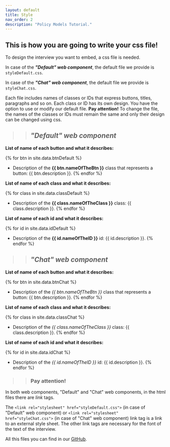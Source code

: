 ```yaml
---
layout: default
title: Style
nav_order: 2
description: "Policy Models Tutorial."
---
```


## This is how you are going to write your css file!

To design the interview you want to embed, a css file is needed. 

In case of the ***"Default" web component***, the default file we provide is `styleDefault.css`.

In case of the ***"Chat" web component***, the default file we provide is `styleChat.css`.

Each file includes names of classes or IDs that express buttons, titles, paragraphs and so on. Each class or ID has its own design. You have the option to use or modify our default file. 
**Pay attention!** To change the file, the names of the classes or IDs must remain the same and only their design can be changed using css.

>>## *"Default" web component*

**List of name of each button and what it describes:**

{% for btn in site.data.btnDefault %}
- Description of the **{{ btn.nameOfTheBtn }}** class that represents a button:
  {{ btn.description }}.
{% endfor %}

**List of name of each class and what it describes:**

{% for class in site.data.classDefault %}
- Description of the **{{ class.nameOfTheClass }}** class:
  {{ class.description }}.
{% endfor %}

**List of name of each id and what it describes:**

{% for id in site.data.idDefault %}
- Description of the **{{ id.nameOfTheID }}** id:
  {{ id.description }}.
{% endfor %}

>>## *"Chat" web component*

**List of name of each button and what it describes:**

{% for btn in site.data.btnChat %}
- Description of the *{{ btn.nameOfTheBtn }}* class that represents a button:
  {{ btn.description }}.
{% endfor %}

**List of name of each class and what it describes:**

{% for class in site.data.classChat %}
- Description of the *{{ class.nameOfTheClass }}* class:
  {{ class.description }}.
{% endfor %}

**List of name of each id and what it describes:**

{% for id in site.data.idChat %}
- Description of the *{{ id.nameOfTheID }}* id:
  {{ id.description }}.
{% endfor %}

>>### Pay attention!

In both web components, "Default" and "Chat" web components, in the html files there are *link* tags. 

The `<link rel="stylesheet" href="styleDefault.css">` (in case of "Default" web component) or `<link rel="stylesheet" href="styleChat.css">` (in case of "Chat" web component) link tag is a link to an external style sheet. 
The other link tags are necessary for the font of the text of the interview.

All this files you can find in our [GitHub](https://github.com/EilonBenIshay/PolicyModelsProjectFrontend2022).
